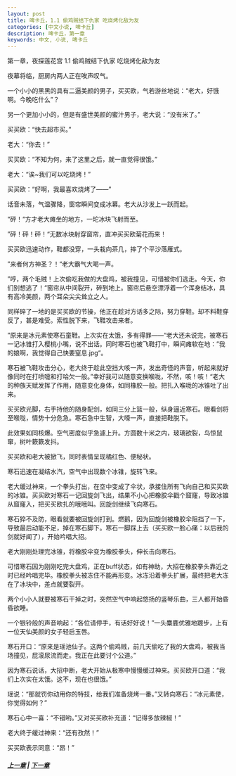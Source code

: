 ```yaml
---
layout: post
title: 啤卡丘，1.1 偷鸡贼结下仇家 吃烧烤化敌为友
categories: [中文小说, 啤卡丘]
description: 啤卡丘，第一章
keywords: 中文, 小说, 啤卡丘
---
```


第一章，夜探莲花宫 1.1 偷鸡贼结下仇家 吃烧烤化敌为友

夜幕将临，厨房内两人正在唉声叹气。

一个小小的黑黑的具有二逼美颜的男子，买买欧，气若游丝地说：“老大，好饿啊。今晚吃什么”？

另一个更加小小的，但是有盛世美颜的蜜汁男子，老大说：“没有米了。”

买买欧：“快去超市买。”

老大：“你去！”

买买欧：“不知为何，来了这里之后，就一直觉得很饿。”

老大：“诶~我们可以吃烧烤！”

买买欧：“好啊，我最喜欢烧烤了——”

话音未落，气温骤降，窗帘瞬间变成冰幕。老大从沙发上一跃而起。

“砰！“方才老大瘫坐的地方，一坨冰块飞射而至。

”砰！砰！砰！“无数冰块射穿窗帘，直冲买买欧菊花而来！

买买欧迅速动作，鞋都没穿，一头栽向茶几，摔了个平沙落雁式。

”来者何方神圣？！“老大霸气大喝一声。

”哼，两个毛贼！上次偷吃我做的大盘鸡，被我撞见，可惜被你们逃走。今天，你们别想逃了！“窗帘从中间裂开，碎到地上。窗帘后悬空漂浮着一个浑身结冰，具有高冷美颜，两个耳朵尖尖耸立之人。

同样碎了一地的是买买欧的节操，他正在趁对方话多之际，努力穿鞋。却不料鞋穿反了，甚是难受。索性脱下来，飞鞋攻击来者。

”原来是冰元素使寒石童鞋。上次实在太饿，多有得罪——“老大还未说完，被寒石一记冰锥打入樱桃小嘴，说不出话。同时寒石也被飞鞋打中，瞬间瘫软在地：”我的娘啊，我觉得自己快要窒息.jpg“。

寒石被飞鞋攻击分心，老大终于趁此空挡大咳一声，发出奇怪的声音，听起来就好像同时在打喷嚏和打哈欠一般。”幸好我可以随意变换喉咙，不然，咳！咳！“老大的种族天赋发挥了作用，随意变化身体，如同橡胶一般。把扎入喉咙的冰锥吐了出来。

买买欧光脚，右手持他的随身配剑，如同三分上篮一般，纵身逼近寒石。眼看剑将至喉咙，情势十分危急。寒石急中生智，大嚎一声，直接把鞋脱下。

此效果如同核爆。空气密度似乎急遽上升。方圆数十米之内，玻璃欲裂，鸟惊鼠窜，树叶簌簌发抖。

买买欧和老大被掀飞，同时表情呈现橘红色、便秘状。

寒石迅速在凝结水汽，空气中出现数个冰锥，旋转飞来。

老大缓过神来，一个拳头打出，在空中变成了伞状，承接住所有飞向自己和买买欧的冰锥。买买欧对寒石一记回旋剑飞出，结果不小心把橡胶伞戳个窟窿，导致冰锥从窟窿入，把买买欧扎的哦哦叫。回旋剑继续飞向寒石。

寒石猝不及防，眼看就要被回旋剑打到。燃鹅，因为回旋剑被橡胶伞阻挡了一下，导致最后动能不足，掉在寒石脚下。寒石一脚踩上去（买买欧一脸心痛：以后我的剑就好闻了），开始吟唱大招。

老大刚刚处理完冰锥，将橡胶伞变为橡胶拳头，伸长击向寒石。

可惜寒石因为刚刚吃完大盘鸡，正在buff状态，如有神助，大招在橡胶拳头靠近之时已经吟唱完毕。橡胶拳头被冻住不能再形变。冰冻沿着拳头扩展，最终把老大冻在了冰块中，差点就要裂开。

两个小小人就要被寒石干掉之时，突然空气中响起悠扬的竖琴乐曲，三人都开始昏昏欲睡。

一个银铃般的声音响起：“各位请停手，有话好好说！”一头麋鹿优雅地踱步，上有一位天仙美颜的女子轻启玉唇。

寒石开口：“原来是瑶池仙子。这两个偷鸡贼，前几天偷吃了我的大盘鸡，被我当场撞见，屁滚尿流而走。我正在此要讨个公道。”

因为寒石说话，大招中断，老大开始从极寒中慢慢缓过神来。买买欧开口道：“我们上次实在太饿。这不，现在也很饿。”

瑶说：“那就罚你动用你的特技，给我们准备烧烤一番。”又转向寒石：“冰元素使，你觉得如何？”

寒石心中一喜：“不错哟。”又对买买欧补充道：“记得多放辣椒！”

老大终于缓过神来：“还有孜然！”

买买欧表示同意：“昂！”

##### [上一章](/2017/08/29/Pikaqiu-0/) | [下一章](/2017/08/29/Pikaqiu-1-2/)